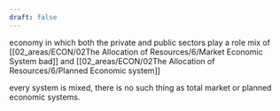 ```yaml
---
draft: false
---
```

economy in which both the private and public sectors play a role
mix of [[02_areas/ECON/02The Allocation of Resources/6/Market Economic System bad]] and [[02_areas/ECON/02The Allocation of Resources/6/Planned Economic system]]


every system is mixed, there is no such thing as total market or planned economic systems.